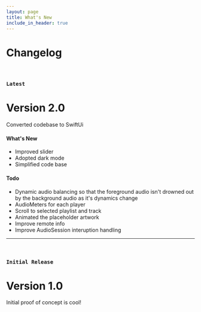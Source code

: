 ```yaml
---
layout: page
title: What's New
include_in_header: true
---
```


# Changelog
<!-- Here you can keep a changelog for your app. Edit the markdown based CHANGELOG.md which is located in the _pages directory. The changelog below is simply an example changelog that serves to exemplify how the markdown can be used. You can be as creative as you want with the markdown. -->

<br>

### `Latest`
# **Version 2.0**
Converted codebase to SwiftUi

#### What's New
- Improved slider
- Adopted dark mode
- Simplified code base

#### Todo
- Dynamic audio balancing so that the foreground audio isn't drowned out by the background audio as it's dynamics change
- AudioMeters for each player
- Scroll to selected playlist and track
- Animated the placeholder artwork
- Improve remote info
- Improve AudioSession interuption handling

<!-- #### Bug Fixes
- Much far proper exotically precise unaccountable.
- [Changes to Privacy Policy](/privacypolicy) -->

________
<br>

### `Initial Release`
# **Version 1.0**
Initial proof of concept is cool!
